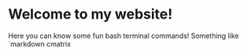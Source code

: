 # Welcome to my website!
Here you can know some fun bash terminal commands!
Something like
`markdown
cmatrix
